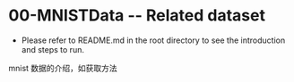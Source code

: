 # 00-MNISTData -- Related dataset

+ Please refer to README.md in the root directory to see the introduction and steps to run.

mnist 数据的介绍，如获取方法    
